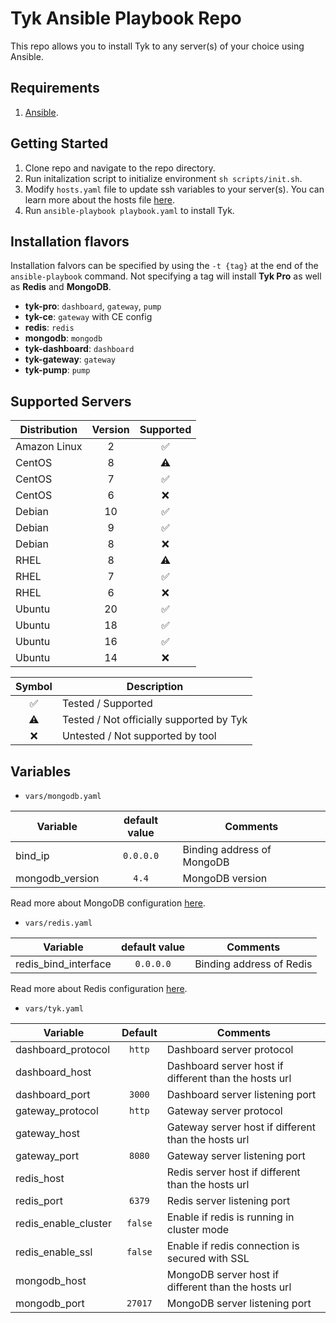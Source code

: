 # Tyk Ansible Playbook Repo
This repo allows you to install Tyk to any server(s) of your choice using Ansible.

## Requirements
1. [Ansible](https://docs.ansible.com/ansible/latest/installation_guide/intro_installation.html).

## Getting Started
1. Clone repo and navigate to the repo directory.
2. Run initalization script to initialize environment `sh scripts/init.sh`.
3. Modify `hosts.yaml` file to update ssh variables to your server(s). You can learn more about the hosts file [here](https://docs.ansible.com/ansible/latest/user_guide/intro_inventory.html).
4. Run `ansible-playbook playbook.yaml` to install Tyk.

## Installation flavors
Installation falvors can be specified by using the `-t {tag}` at the end of the `ansible-playbook` command. Not specifying a tag will install **Tyk Pro** as well as **Redis** and **MongoDB**.

- **tyk-pro**: `dashboard`, `gateway`, `pump`
- **tyk-ce**: `gateway` with CE config
- **redis**: `redis`
- **mongodb**: `mongodb`
- **tyk-dashboard**: `dashboard`
- **tyk-gateway**: `gateway`
- **tyk-pump**: `pump`

## Supported Servers
| Distribution | Version | Supported |
| --------- | :---------: | :---------: |
| Amazon Linux | 2 | ✅ |
| CentOS | 8 | ⚠️ |
| CentOS | 7 | ✅ |
| CentOS | 6 | ❌ |
| Debian | 10 | ✅ |
| Debian | 9 | ✅ |
| Debian | 8 | ❌ |
| RHEL | 8 | ⚠️ |
| RHEL | 7 | ✅ |
| RHEL | 6 | ❌ |
| Ubuntu | 20 | ✅ |
| Ubuntu | 18 | ✅ |
| Ubuntu | 16 | ✅ |
| Ubuntu | 14 | ❌ |

| Symbol | Description |
| :---------: | --------- |
| ✅ | Tested / Supported |
| ⚠️ | Tested / Not officially supported by Tyk |
| ❌️ | Untested / Not supported by tool |

## Variables
- `vars/mongodb.yaml`

| Variable | default value | Comments |
| --------- | :---------: | --------- |
| bind_ip | `0.0.0.0` | Binding address of MongoDB |
| mongodb_version | `4.4` | MongoDB version |

Read more about MongoDB configuration [here](https://github.com/ansible-collections/community.mongodb).

- `vars/redis.yaml`

| Variable | default value | Comments |
| --------- | :---------: | --------- |
| redis_bind_interface | `0.0.0.0` | Binding address of Redis |

Read more about Redis configuration [here](https://github.com/geerlingguy/ansible-role-redis).

- `vars/tyk.yaml`

| Variable | Default | Comments |
| --------- | :---------: | --------- |
| dashboard_protocol | `http` | Dashboard server protocol |
| dashboard_host | | Dashboard server host if different than the hosts url |
| dashboard_port | `3000` | Dashboard server listening port |
| gateway_protocol | `http` | Gateway server protocol |
| gateway_host | | Gateway server host if different than the hosts url |
| gateway_port | `8080` | Gateway server listening port |
| redis_host | | Redis server host if different than the hosts url |
| redis_port | `6379` | Redis server listening port |
| redis_enable_cluster | `false` | Enable if redis is running in cluster mode |
| redis_enable_ssl | `false` | Enable if redis connection is secured with SSL |
| mongodb_host | | MongoDB server host if different than the hosts url |
| mongodb_port | `27017` | MongoDB server listening port |
